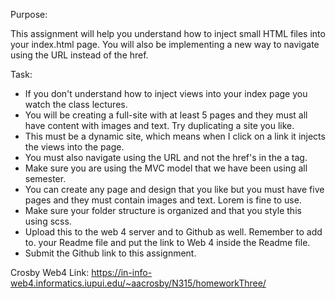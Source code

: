 Purpose:

This assignment will help you understand how to inject small HTML files into your index.html page. You will also be implementing a new way to navigate using the URL instead of the href.

Task:

- If you don't understand how to inject views into your index page you watch the class lectures.
- You will be creating a full-site with at least 5 pages and they must all have content with images and text. Try duplicating a site you like.
- This must be a dynamic site, which means when I click on a link it injects the views into the page.
- You must also navigate using the URL and not the href's in the a tag.
- Make sure you are using the MVC model that we have been using all semester.
- You can create any page and design that you like but you must have five pages and they must contain images and text. Lorem is fine to use.
- Make sure your folder structure is organized and that you style this using scss.
- Upload this to the web 4 server and to Github as well. Remember to add to. your Readme file and put the link to Web 4 inside the Readme file.
- Submit the Github link to this assignment.

Crosby Web4 Link:
https://in-info-web4.informatics.iupui.edu/~aacrosby/N315/homeworkThree/
